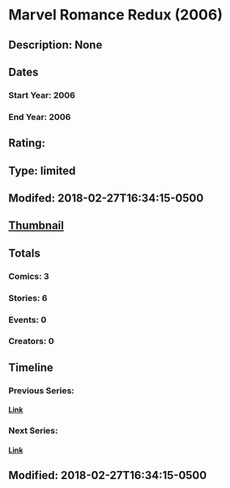 # Marvel Romance Redux (2006)
## Description: None
## Dates
### Start Year: 2006
### End Year: 2006
## Rating: 
## Type: limited
## Modifed: 2018-02-27T16:34:15-0500
## [Thumbnail](http://i.annihil.us/u/prod/marvel/i/mg/f/20/5a95cebc0a19e.jpg)
## Totals
### Comics: 3
### Stories: 6
### Events: 0
### Creators: 0
## Timeline
### Previous Series: 
#### [Link]()
### Next Series: 
#### [Link]()
## Modified: 2018-02-27T16:34:15-0500